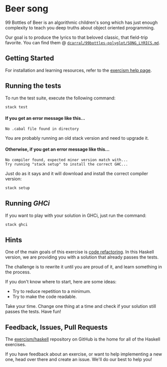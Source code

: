 # Beer song

99 Bottles of Beer is an algorithmic children's song which has just enough complexity to teach you deep truths about object oriented programming.

Our goal is to produce the lyrics to that beloved classic, that field-trip favorite. You can find them @ [`dcarral/99bottles-polyglot/SONG_LYRICS.md`](https://github.com/dcarral/99bottles-polyglot/blob/master/SONG_LYRICS.md).

## Getting Started

For installation and learning resources, refer to the
[exercism help page](http://exercism.io/languages/haskell).

## Running the tests

To run the test suite, execute the following command:

```bash
stack test
```

#### If you get an error message like this...

```
No .cabal file found in directory
```

You are probably running an old stack version and need
to upgrade it.

#### Otherwise, if you get an error message like this...

```
No compiler found, expected minor version match with...
Try running "stack setup" to install the correct GHC...
```

Just do as it says and it will download and install
the correct compiler version:

```bash
stack setup
```

## Running *GHCi*

If you want to play with your solution in GHCi, just run the command:

```bash
stack ghci
```

## Hints

One of the main goals of this exercise is [code refactoring](https://en.wikipedia.org/wiki/Refactoring). In this Haskell version, we are providing you with a solution that already passes the tests.

The challenge is to rewrite it until you are proud of it, and learn something in the process.

If you don't know where to start, here are some ideas:

- Try to reduce repetition to a minimum.
- Try to make the code readable.

Take your time. Change one thing at a time and check if your solution still passes the tests. Have fun!

## Feedback, Issues, Pull Requests

The [exercism/haskell](https://github.com/exercism/haskell) repository on GitHub is the home for all of the Haskell exercises.

If you have feedback about an exercise, or want to help implementing a new one, head over there and create an issue.  We'll do our best to help you!
